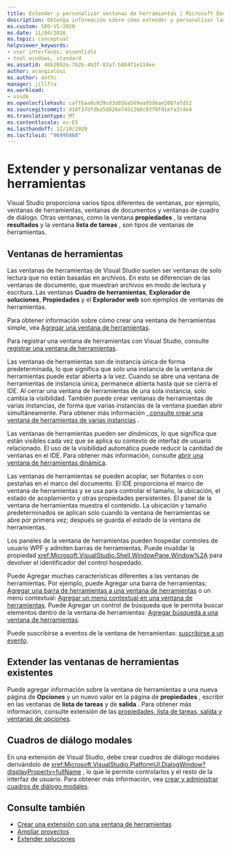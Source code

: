 ```yaml
---
title: Extender y personalizar ventanas de herramientas | Microsoft Docs
description: Obtenga información sobre cómo extender y personalizar las ventanas de herramientas que proporciona Visual Studio, incluidos los ventana Propiedades, la ventana de salida y la ventana de Lista de tareas.
ms.custom: SEO-VS-2020
ms.date: 11/04/2016
ms.topic: conceptual
helpviewer_keywords:
- user interfaces, essentials
- tool windows, standard
ms.assetid: 46b2892e-7b2b-4b3f-83a7-b884f1e114ee
author: acangialosi
ms.author: anthc
manager: jillfra
ms.workload:
- vssdk
ms.openlocfilehash: ca7f6aa0c029cd3d85ba569aa93d6ae2087afd52
ms.sourcegitcommit: d10f37dfdba5d826e7451260c8370fd1efa2c4e4
ms.translationtype: MT
ms.contentlocale: es-ES
ms.lasthandoff: 12/10/2020
ms.locfileid: "96995868"
---
```

# <a name="extend-and-customize-tool-windows"></a>Extender y personalizar ventanas de herramientas
Visual Studio proporciona varios tipos diferentes de ventanas, por ejemplo, ventanas de herramientas, ventanas de documentos y ventanas de cuadro de diálogo. Otras ventanas, como la ventana **propiedades** , la ventana **resultados** y la ventana **lista de tareas** , son tipos de ventanas de herramientas.

## <a name="tool-windows"></a>Ventanas de herramientas
 Las ventanas de herramientas de Visual Studio suelen ser ventanas de solo lectura que no están basadas en archivos. En esto se diferencian de las ventanas de documento, que muestran archivos en modo de lectura y escritura. Las ventanas **Cuadro de herramientas**, **Explorador de soluciones**, **Propiedades** y el **Explorador web** son ejemplos de ventanas de herramientas.

 Para obtener información sobre cómo crear una ventana de herramientas simple, vea [Agregar una ventana de herramientas](../extensibility/adding-a-tool-window.md).

 Para registrar una ventana de herramientas con Visual Studio, consulte [registrar una ventana de herramientas](../extensibility/registering-a-tool-window.md).

 Las ventanas de herramientas son de instancia única de forma predeterminada, lo que significa que solo una instancia de la ventana de herramientas puede estar abierta a la vez. Cuando se abre una ventana de herramientas de instancia única, permanece abierta hasta que se cierra el IDE. Al cerrar una ventana de herramientas de una sola instancia, solo cambia la visibilidad. También puede crear ventanas de herramientas de varias instancias, de forma que varias instancias de la ventana puedan abrir simultáneamente. Para obtener más información [, consulte crear una ventana de herramientas de varias instancias](../extensibility/creating-a-multi-instance-tool-window.md) .

 Las ventanas de herramientas pueden ser *dinámicas*, lo que significa que están visibles cada vez que se aplica su contexto de interfaz de usuario relacionado. El uso de la visibilidad automática puede reducir la cantidad de ventanas en el IDE. Para obtener más información, consulte [abrir una ventana de herramientas dinámica](../extensibility/opening-a-dynamic-tool-window.md).

 Las ventanas de herramientas se pueden acoplar, ser flotantes o con pestañas en el marco del documento. El IDE proporciona el marco de ventana de herramientas y se usa para controlar el tamaño, la ubicación, el estado de acoplamiento y otras propiedades persistentes. El panel de la ventana de herramientas muestra el contenido. La ubicación y tamaño predeterminados se aplican solo cuando la ventana de herramientas se abre por primera vez; después se guarda el estado de la ventana de herramientas.

 Los paneles de la ventana de herramientas pueden hospedar controles de usuario WPF y admiten barras de herramientas. Puede invalidar la propiedad <xref:Microsoft.VisualStudio.Shell.WindowPane.Window%2A> para devolver el identificador del control hospedado.

 Puede Agregar muchas características diferentes a las ventanas de herramientas. Por ejemplo, puede Agregar una barra de herramientas: [Agregar una barra de herramientas a una ventana de herramientas](../extensibility/adding-a-toolbar-to-a-tool-window.md) o un menú contextual: [Agregar un menú contextual en una ventana de herramientas](../extensibility/adding-a-shortcut-menu-in-a-tool-window.md). Puede Agregar un control de búsqueda que le permita buscar elementos dentro de la ventana de herramientas: [Agregar búsqueda a una ventana de herramientas](../extensibility/adding-search-to-a-tool-window.md).

 Puede suscribirse a eventos de la ventana de herramientas: [suscribirse a un evento](../extensibility/subscribing-to-an-event.md).

## <a name="extend-existing-tool-windows"></a>Extender las ventanas de herramientas existentes
 Puede agregar información sobre la ventana de herramientas a una nueva página de **Opciones** y un nuevo valor en la página de **propiedades** , escribir en las ventanas de **lista de tareas** y de **salida** . Para obtener más información, consulte extensión de las [propiedades, lista de tareas, salida y ventanas de opciones](../extensibility/extending-the-properties-task-list-output-and-options-windows.md).

## <a name="modal-dialog-boxes"></a>Cuadros de diálogo modales
 En una extensión de Visual Studio, debe crear cuadros de diálogo modales derivándolo de <xref:Microsoft.VisualStudio.PlatformUI.DialogWindow?displayProperty=fullName> , lo que le permite controlarlos y el resto de la interfaz de usuario. Para obtener más información, vea [crear y administrar cuadros de diálogo modales](../extensibility/creating-and-managing-modal-dialog-boxes.md).

## <a name="see-also"></a>Consulte también
- [Crear una extensión con una ventana de herramientas](../extensibility/creating-an-extension-with-a-tool-window.md)
- [Ampliar proyectos](../extensibility/extending-projects.md)
- [Extender soluciones](../extensibility/extending-solutions.md)
